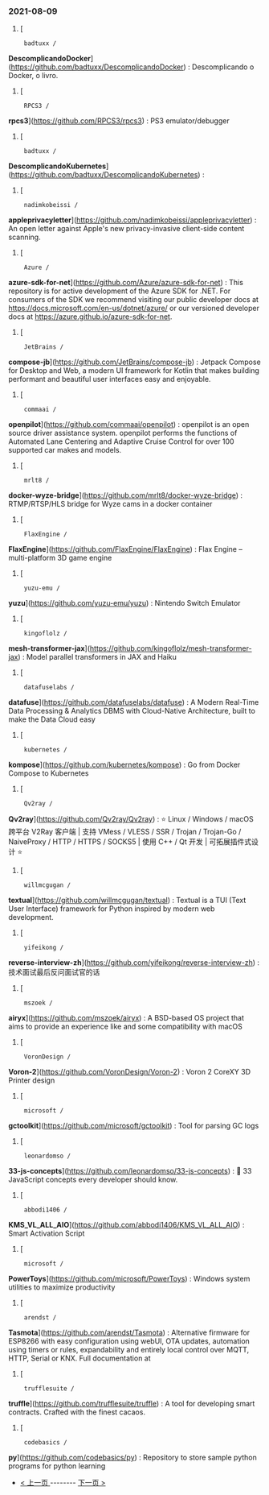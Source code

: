 ### 2021-08-09 
1. [
    

        badtuxx /
**DescomplicandoDocker**](https://github.com/badtuxx/DescomplicandoDocker) : Descomplicando o Docker, o livro.
1. [
    

        RPCS3 /
**rpcs3**](https://github.com/RPCS3/rpcs3) : PS3 emulator/debugger
1. [
    

        badtuxx /
**DescomplicandoKubernetes**](https://github.com/badtuxx/DescomplicandoKubernetes) : 
1. [
    

        nadimkobeissi /
**appleprivacyletter**](https://github.com/nadimkobeissi/appleprivacyletter) : An open letter against Apple's new privacy-invasive client-side content scanning.
1. [
    

        Azure /
**azure-sdk-for-net**](https://github.com/Azure/azure-sdk-for-net) : This repository is for active development of the Azure SDK for .NET. For consumers of the SDK we recommend visiting our public developer docs at https://docs.microsoft.com/en-us/dotnet/azure/ or our versioned developer docs at https://azure.github.io/azure-sdk-for-net.
1. [
    

        JetBrains /
**compose-jb**](https://github.com/JetBrains/compose-jb) : Jetpack Compose for Desktop and Web, a modern UI framework for Kotlin that makes building performant and beautiful user interfaces easy and enjoyable.
1. [
    

        commaai /
**openpilot**](https://github.com/commaai/openpilot) : openpilot is an open source driver assistance system. openpilot performs the functions of Automated Lane Centering and Adaptive Cruise Control for over 100 supported car makes and models.
1. [
    

        mrlt8 /
**docker-wyze-bridge**](https://github.com/mrlt8/docker-wyze-bridge) : RTMP/RTSP/HLS bridge for Wyze cams in a docker container
1. [
    

        FlaxEngine /
**FlaxEngine**](https://github.com/FlaxEngine/FlaxEngine) : Flax Engine – multi-platform 3D game engine
1. [
    

        yuzu-emu /
**yuzu**](https://github.com/yuzu-emu/yuzu) : Nintendo Switch Emulator
1. [
    

        kingoflolz /
**mesh-transformer-jax**](https://github.com/kingoflolz/mesh-transformer-jax) : Model parallel transformers in JAX and Haiku
1. [
    

        datafuselabs /
**datafuse**](https://github.com/datafuselabs/datafuse) : A Modern Real-Time Data Processing & Analytics DBMS with Cloud-Native Architecture, built to make the Data Cloud easy
1. [
    

        kubernetes /
**kompose**](https://github.com/kubernetes/kompose) : Go from Docker Compose to Kubernetes
1. [
    

        Qv2ray /
**Qv2ray**](https://github.com/Qv2ray/Qv2ray) : ⭐ Linux / Windows / macOS 跨平台 V2Ray 客户端 | 支持 VMess / VLESS / SSR / Trojan / Trojan-Go / NaiveProxy / HTTP / HTTPS / SOCKS5 | 使用 C++ / Qt 开发 | 可拓展插件式设计 ⭐
1. [
    

        willmcgugan /
**textual**](https://github.com/willmcgugan/textual) : Textual is a TUI (Text User Interface) framework for Python inspired by modern web development.
1. [
    

        yifeikong /
**reverse-interview-zh**](https://github.com/yifeikong/reverse-interview-zh) : 技术面试最后反问面试官的话
1. [
    

        mszoek /
**airyx**](https://github.com/mszoek/airyx) : A BSD-based OS project that aims to provide an experience like and some compatibility with macOS
1. [
    

        VoronDesign /
**Voron-2**](https://github.com/VoronDesign/Voron-2) : Voron 2 CoreXY 3D Printer design
1. [
    

        microsoft /
**gctoolkit**](https://github.com/microsoft/gctoolkit) : Tool for parsing GC logs
1. [
    

        leonardomso /
**33-js-concepts**](https://github.com/leonardomso/33-js-concepts) : 📜 33 JavaScript concepts every developer should know.
1. [
    

        abbodi1406 /
**KMS_VL_ALL_AIO**](https://github.com/abbodi1406/KMS_VL_ALL_AIO) : Smart Activation Script
1. [
    

        microsoft /
**PowerToys**](https://github.com/microsoft/PowerToys) : Windows system utilities to maximize productivity
1. [
    

        arendst /
**Tasmota**](https://github.com/arendst/Tasmota) : Alternative firmware for ESP8266 with easy configuration using webUI, OTA updates, automation using timers or rules, expandability and entirely local control over MQTT, HTTP, Serial or KNX. Full documentation at
1. [
    

        trufflesuite /
**truffle**](https://github.com/trufflesuite/truffle) : A tool for developing smart contracts. Crafted with the finest cacaos.
1. [
    

        codebasics /
**py**](https://github.com/codebasics/py) : Repository to store sample python programs for python learning 

- [ < 上一页 ](https://github.com/able8/github-trending-daily-record/blob/master/2021-08-08.md) -------- [ 下一页 > ](https://github.com/able8/github-trending-daily-record/blob/master/2021-08-10.md)